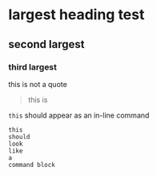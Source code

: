 # largest heading test
## second largest
### third largest

this is not a quote
> this is

`this` should appear as an in-line command

```
this
should
look
like
a
command block
```


